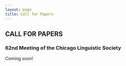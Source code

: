```yaml
---
layout: page
title: Call for Papers
---
```


<h2>
  CALL FOR PAPERS
</h2>
<h3>
  62nd Meeting of the Chicago Linguistic Society<br>
</h3>

Coming soon!

<!-- <h3>Meeting Description:</h3>
  
The Chicago Linguistic Society (CLS) is the oldest student-run linguistics organization in the United States. This academic year, CLS will host its 61st Annual Meeting, which will be held from Friday, May 9 to Sunday, May 11, 2025. All presentations will be conducted in-person at the University of Chicago.

<h3>Call for Papers:</h3>

The Chicago Linguistic Society invites abstracts from any area of linguistic research, including but not limited to syntax, morphology, semantics, pragmatics, sociolinguistics, phonology, phonetics, and all relevant interfaces and related fields across the cognitive and social sciences. We particularly encourage submissions relevant to this year’s proposed special topics, detailed below.
Presenters will be given 20 minutes for their presentation followed by a 10-minute question period. This year’s conference features a poster session, and those presenting a poster may be chosen as alternates for talks. All talks and poster presentations will be given the option of publication as full papers within CLS's annual proceedings.


<h3>Special Topics:</h3>

We particularly encourage submissions relevant to this year’s proposed special topics:

<strong>Sound Change and Adaptation</strong>
We welcome submissions exploring the underlying mechanisms, causes, and outcomes of phonological change and phonetic adaptation across languages. This topic seeks to address key questions surrounding the processes by which sound changes occur, focusing on the linguistic, cognitive, and social factors that drive these changes. We particularly encourage abstracts addressing, but not limited to, the following areas: phonetic drivers of sound change, lexical diffusion and gradual sound change, contact-induced sound change, cognitive and neurolinguistic perspectives on sound change.

<strong>Interfacial Topics in Sociolinguistics</strong>
We invite submissions exploring how insights and frameworks from semantics, pragmatics, psycholinguistics, and syntax are used to investigate the relationship between language, identities, and ideologies. We particularly invite abstracts addressing, but not limited to, situational variation and personae construction, the effects of language ideologies on language processing, variation at the syntactic, semantic, and pragmatic levels, and the application of variationist research to socio-political questions.

<strong>Time, Space, and Deixis</strong>
We welcome work examining questions of personal, spatial, and temporal reference as they relate to the verbal complex, to the demonstrative system, and to the grammar as a whole. This topic is dedicated to exploring the linguistic encoding of motion and spatial orientation in relation to deixis, and we invite diverse, interdisciplinary approaches and insights from any and all subfields within linguistics and from related fields. We particularly encourage submissions exploring deictic questions of time, motion, and reference from the position of syntax and its various interfaces, diachronic syntax and semantics, as well as corpus and computational methods.

<strong>Manual Modality and Signed Languages</strong>
We invite abstracts exploring foundational and emerging questions surrounding the structure, perception, and evolution of sign languages and other manual modality systems. This topic will examine critical areas of linguistic, cognitive, and social research into how manual languages are produced, perceived, and developed over time. By bringing together contemporary research in this area, the topic will highlight both theoretical and empirical perspectives, while addressing the unique attributes of sign languages as well as the processes through which manual modality languages emerge and adapt. We encourage submissions addressing, but not limited to, the following areas: production and perception in manual modality, phonology in sign and gesture, gesture in the context of sign language, sociolinguistics and language rights in manual modality, emergent languages and language change, and language development in manual modality.

<strong>Black Languages</strong>
We particularly welcome research examining the aforementioned topics as they relate to African and diasporic languages and language users. We seek to showcase the breadth of work investigating Black languages from all linguistic subfields and adjacent fields.


<h3>Abstract Guidelines:</h3>

Submissions that fail to comply with any of the following guidelines will be automatically rejected:
<ol>
  <li>Submit abstracts as a .PDF file named as *PaperTitle.pdf*.</li>
  <li>Include the paper title and keywords (e.g. special topic name if applicable, linguistic subfield(s), language(s)/language family) within the abstract.</li>
  <li>Limit abstracts to two US letter-sized pages in length, including data and references (select references acceptable), with one-inch margins and font size no smaller than 11 point.</li>
  <li>Incorporate data into the main text of the abstract, not on a separate page.</li>
  <li>**Anonymize submissions** by not including author or institution name(s) in the abstract or filename.</li>
  <li>Submit abstracts via the Oxford Abstracts platform (<strong><a href="https://app.oxfordabstracts.com/stages/77083/submitter">click here for abstract submission</a></strong>) for the submission of abstracts.</li>
  <li>Restrict submissions to one individual abstract and one joint abstract per author, or two joint abstracts per author.</li>
</ol>

<h3>Invited Speakers:</h3>

- <a href="https://liberalarts.utexas.edu/linguistics/faculty/asd853">Ashwini Deo</a> (The University of Texas at Austin)
- <a href="https://slhs.sdsu.edu/people/faculty/emmorey-karen">Karen Emmorey</a> (San Diego State University)
- <a href="https://ed.stanford.edu/faculty/acharity">Anne Harper Charity Hudley</a> (Stanford University)
- <a href="https://linguistics.uchicago.edu/people/itamar-francez">Itamar Francez</a> (The University of Chicago)
- <a href="https://linguistics.mit.edu/user/kenstow/">Michael Kenstowicz</a> (Massachusetts Institute of Technology)
- <a href="https://linguistics.mit.edu/user/norvin/">Norvin Richards</a> (Massachusetts Institute of Technology)

<h3>Important Dates:</h3>

<strong>Extended Submission deadline:</strong> January 26, 2025 at 23:59 US Central Standard Time (GMT-6)<br>
<strong>Notification:</strong> March 10, 2025<br>
<strong>Conference dates:</strong> May 9 - May 11, 2025<br>



<h3>Organizers:</h3>

- Jeffery Davis (*jgdavis[at]uchicago[dot]edu*)
- Taela Dudley (*dudleytd[at]uchicago[dot]edu*)
- Peter Gado (*pgado[at]uchicago[dot]edu*)
- Gabriel H. Gilbert (*ghgilbert[at]uchicago[dot]edu*)
- Chunan Li (*chunanli[at]uchicago[dot]edu*)
- Yiin Wang (*yiin[at]uchicago[dot]edu*)

<h3>Land Acknowledgement:</h3>

The Chicago Linguistic Society is headquartered at the University of Chicago, which was built on the occupied and unceded lands ancestrally stewarded by many Native peoples. These include the people of the Council of Three Fires (the Ojibwe, Potawatomi, and Odawa nations) as well as the Menominee, Kickapoo, Miami, Sac and Fox, and Ho-Chunk nations. Today, Cook County is home to more than 39,000 Native people representing over 100 tribal nations and Indigenous communities.

<h3>Questions?</h3>

Please email us at _2025cls61@gmail.com_ for any questions or issues that may arise.

__________________________________________________________________________

<div class="organizers">
<h3>CLS 61 Organizers</h3>
<ul style="list-style:none;">
    <li>Jeffery Davis</li>
    <li>Taela Dudley</li>
    <li>Peter Gado</li>
    <li>Gabriel H. Gilbert</li>
    <li>Chunan Li</li>
    <li>Yiin Wang</li>
    
</ul>
</div> -->
